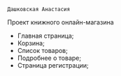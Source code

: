 	Дашковская Анастасия 

  Проект книжного онлайн-магазина
  
  - Главная страница;
  - Корзина;
  - Список товаров;
  - Подробнее о товаре;
  - Страница регистрации;

